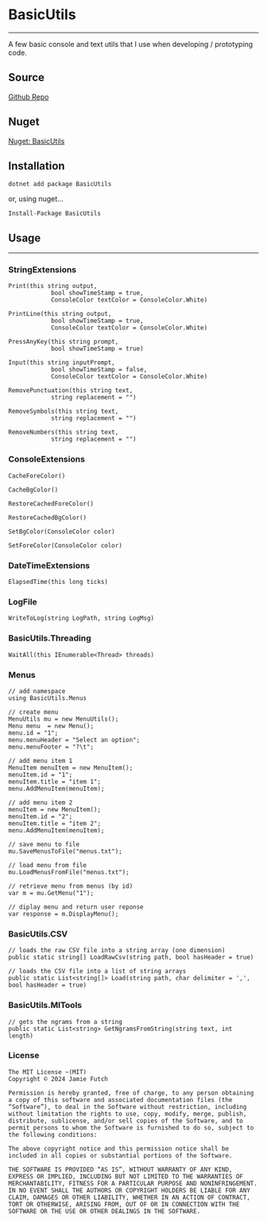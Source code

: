 # BasicUtils
--------
A few basic console and text utils that I use when developing / prototyping code.

## Source
[Github Repo](https://github.com/jamiefutch/BasicUtils)

## Nuget
[Nuget: BasicUtils](https://www.nuget.org/packages/BasicUtils/)

## Installation
```
dotnet add package BasicUtils
```
or, using nuget...
```
Install-Package BasicUtils
```

## Usage
--------
### StringExtensions
```
Print(this string output, 
            bool showTimeStamp = true,
            ConsoleColor textColor = ConsoleColor.White)

PrintLine(this string output,
            bool showTimeStamp = true,
            ConsoleColor textColor = ConsoleColor.White)

PressAnyKey(this string prompt, 
            bool showTimeStamp = true)

Input(this string inputPrompt,
            bool showTimeStamp = false,
            ConsoleColor textColor = ConsoleColor.White)

RemovePunctuation(this string text,
            string replacement = "")

RemoveSymbols(this string text,
            string replacement = "")

RemoveNumbers(this string text,
            string replacement = "")
```
### ConsoleExtensions
```
CacheForeColor()

CacheBgColor()

RestoreCachedForeColor()

RestoreCachedBgColor()

SetBgColor(ConsoleColor color)

SetForeColor(ConsoleColor color)
```
### DateTimeExtensions
```
ElapsedTime(this long ticks)
```
### LogFile
```
WriteToLog(string LogPath, string LogMsg)
```
### BasicUtils.Threading
```
WaitAll(this IEnumerable<Thread> threads)
```
### Menus
```
// add namespace
using BasicUtils.Menus

// create menu
MenuUtils mu = new MenuUtils();
Menu menu  = new Menu();
menu.id = "1";
menu.menuHeader = "Select an option";
menu.menuFooter = "?\t";

// add menu item 1
MenuItem menuItem = new MenuItem();
menuItem.id = "1";
menuItem.title = "item 1";
menu.AddMenuItem(menuItem);

// add menu item 2
menuItem = new MenuItem();
menuItem.id = "2";
menuItem.title = "item 2";
menu.AddMenuItem(menuItem);

// save menu to file
mu.SaveMenusToFile("menus.txt");

// load menu from file
mu.LoadMenusFromFile("menus.txt");

// retrieve menu from menus (by id)
var m = mu.GetMenu("1");

// diplay menu and return user reponse
var response = m.DisplayMenu();
```

### BasicUtils.CSV
```
// loads the raw CSV file into a string array (one dimension)
public static string[] LoadRawCsv(string path, bool hasHeader = true)        

// loads the CSV file into a list of string arrays
public static List<string[]> Load(string path, char delimiter = ',', bool hasHeader = true)
```

### BasicUtils.MlTools
```
// gets the ngrams from a string
public static List<string> GetNgramsFromString(string text, int length)
```

### License
```
The MIT License ~(MIT)
Copyright © 2024 Jamie Futch

Permission is hereby granted, free of charge, to any person obtaining a copy of this software and associated documentation files (the “Software”), to deal in the Software without restriction, including without limitation the rights to use, copy, modify, merge, publish, distribute, sublicense, and/or sell copies of the Software, and to permit persons to whom the Software is furnished to do so, subject to the following conditions:

The above copyright notice and this permission notice shall be included in all copies or substantial portions of the Software.

THE SOFTWARE IS PROVIDED “AS IS”, WITHOUT WARRANTY OF ANY KIND, EXPRESS OR IMPLIED, INCLUDING BUT NOT LIMITED TO THE WARRANTIES OF MERCHANTABILITY, FITNESS FOR A PARTICULAR PURPOSE AND NONINFRINGEMENT. IN NO EVENT SHALL THE AUTHORS OR COPYRIGHT HOLDERS BE LIABLE FOR ANY CLAIM, DAMAGES OR OTHER LIABILITY, WHETHER IN AN ACTION OF CONTRACT, TORT OR OTHERWISE, ARISING FROM, OUT OF OR IN CONNECTION WITH THE SOFTWARE OR THE USE OR OTHER DEALINGS IN THE SOFTWARE.
```